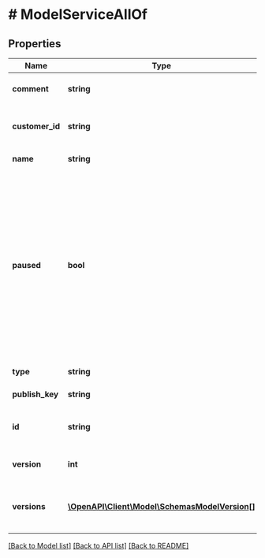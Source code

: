 # # ModelServiceAllOf

## Properties

Name | Type | Description | Notes
------------ | ------------- | ------------- | -------------
**comment** | **string** | A freeform descriptive note. | [optional] [default to '']
**customer_id** | **string** | Alphanumeric string identifying the customer. | [optional]
**name** | **string** | The name of the service. | [optional]
**paused** | **bool** | Whether the service is paused. Services are paused due to a lack of traffic for an extended period of time. Services are resumed either when a draft version is activated or a locked version is cloned and reactivated. | [optional]
**type** | **string** | The type of this service. | [optional]
**publish_key** | **string** | Unused at this time. | [optional]
**id** | **string** | Alphanumeric string identifying the service. | [optional]
**version** | **int** | Current [version](/reference/api/services/version/) of the service. | [optional]
**versions** | [**\OpenAPI\Client\Model\SchemasModelVersion[]**](SchemasModelVersion.md) | A list of [versions](/reference/api/services/version/) associated with the service. | [optional]

[[Back to Model list]](../../README.md#models) [[Back to API list]](../../README.md#endpoints) [[Back to README]](../../README.md)
